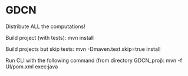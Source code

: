 GDCN
====

Distribute ALL the computations!

Build project (with tests):
mvn install

Build projects but skip tests:
mvn -Dmaven.test.skip=true install

Run CLI with the following command (from directory GDCN_proj):
mvn -f UI/pom.xml exec:java